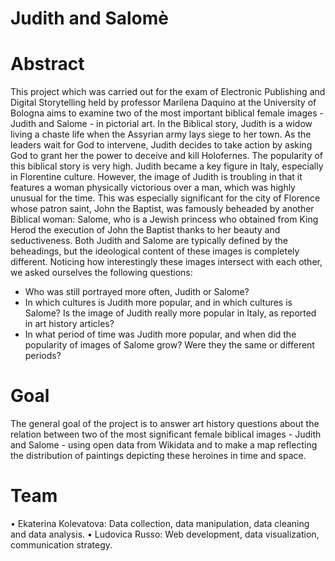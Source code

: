 # Judith and Salomè
# Abstract
This project which was carried out for the exam of Electronic Publishing and Digital Storytelling held by professor Marilena Daquino at the University of Bologna aims to examine two of the most important biblical female images - Judith and Salome - in pictorial art.
In the Biblical story, Judith is a widow living a chaste life when the Assyrian army lays siege to her town. As the leaders wait for God to intervene, Judith decides to take action by asking God to grant her the power to deceive and kill Holofernes. The popularity of this biblical story is very high. Judith became a key figure in Italy, especially in Florentine culture. However, the image of Judith is troubling in that it features a woman physically victorious over a man, which was highly unusual for the time. This was especially significant for the city of Florence whose patron saint, John the Baptist, was famously beheaded by another Biblical woman: Salome, who is a Jewish princess who obtained from King Herod the execution of John the Baptist thanks to her beauty and seductiveness. Both Judith and Salome are typically defined by the beheadings, but the ideological content of these images is completely different.
Noticing how interestingly these images intersect with each other, we asked ourselves the following questions:
- Who was still portrayed more often, Judith or Salome?
- In which cultures is Judith more popular, and in which cultures is Salome? Is the image of Judith really more popular in Italy, as reported in art history articles?
- In what period of time was Judith more popular, and when did the popularity of images of Salome grow? Were they the same or different periods?
# Goal
The general goal of the project is to answer art history questions about the relation between two of the most significant female biblical images - Judith and Salome - using open data from Wikidata and to make a map reflecting the distribution of paintings depicting these heroines in time and space.
# Team
•	Ekaterina Kolevatova: Data collection, data manipulation, data cleaning and data analysis.
•	Ludovica Russo: Web development, data visualization, communication strategy.
